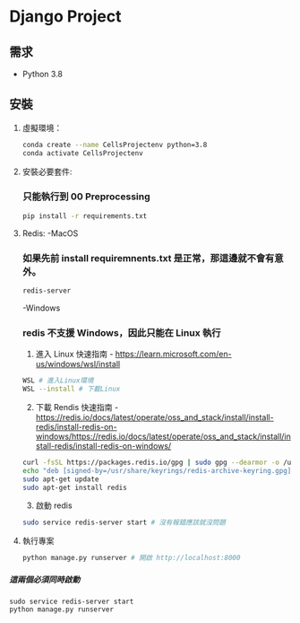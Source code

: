 # Django Project

## 需求

- Python 3.8

## 安裝

1. 虛擬環境：

   ```sh
   conda create --name CellsProjectenv python=3.8
   conda activate CellsProjectenv
   ```

2. 安裝必要套件:

   ### 只能執行到 00 Preprocessing

   ```sh
   pip install -r requirements.txt
   ```

3. Redis:
   -MacOS

   ### 如果先前 install requiremnents.txt 是正常，那這邊就不會有意外。

   ```sh
   redis-server
   ```

   -Windows

   ### redis 不支援 Windows，因此只能在 Linux 執行

   1. 進入 Linux
      快速指南 - https://learn.microsoft.com/en-us/windows/wsl/install

   ```sh
   WSL # 進入Linux環境
   WSL --install # 下載Linux
   ```

   2. 下載 Rendis
      快速指南 - https://redis.io/docs/latest/operate/oss_and_stack/install/install-redis/install-redis-on-windows/https://redis.io/docs/latest/operate/oss_and_stack/install/install-redis/install-redis-on-windows/

   ```sh
   curl -fsSL https://packages.redis.io/gpg | sudo gpg --dearmor -o /usr/share/keyrings/redis-archive-keyring.gpg
   echo "deb [signed-by=/usr/share/keyrings/redis-archive-keyring.gpg] https://packages.redis.io/deb $(lsb_release -cs) main" | sudo tee /etc/apt/sources.list.d/redis.list
   sudo apt-get update
   sudo apt-get install redis
   ```

   3. 啟動 redis

   ```sh
   sudo service redis-server start # 沒有報錯應該就沒問題
   ```

4. 執行專案

   ```sh
   python manage.py runserver # 開啟 http://localhost:8000
   ```

##### 這兩個必須同時啟動

```
sudo service redis-server start
python manage.py runserver
```
